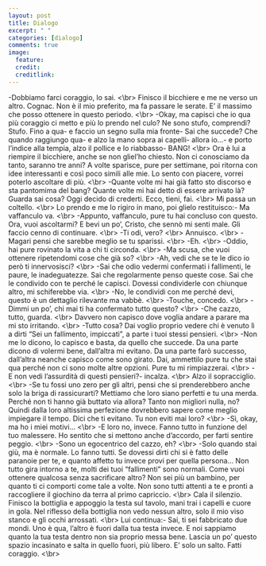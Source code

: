 ```yaml
---
layout: post
title: Dialogo
excerpt: " "
categories: [dialogo]
comments: true
image:
  feature: 
  credit: 
  creditlink: 
---
```


-Dobbiamo farci coraggio, lo sai. <\br>
Finisco il bicchiere e me ne verso un altro. Cognac. Non è il mio preferito, ma fa passare le serate. E’ il massimo che posso ottenere in questo periodo. <\br>
-Okay, ma capisci che io qua più coraggio ci metto e più lo prendo nel culo? Ne sono stufo, comprendi? Stufo. Fino a qua- e faccio un segno sulla mia fronte- Sai che succede? Che quando raggiungo qua- e alzo la mano sopra ai capelli- allora io…- e porto l’indice alla tempia, alzo il pollice e lo riabbasso- BANG! <\br>
Ora è lui a riempire il bicchiere, anche se non gliel’ho chiesto. Non ci conosciamo da tanto, saranno tre anni? A volte sparisce, pure per settimane, poi ritorna con idee interessanti e così poco simili alle mie. Lo sento con piacere, vorrei poterlo ascoltare di più. <\br>
-Quante volte mi hai già fatto sto discorso e sta pantomima del bang? Quante volte mi hai detto di essere arrivato là? Guarda sai cosa? Oggi decido di crederti. Ecco, tieni, fai. <\br>
Mi passa un coltello. <\br>
Lo prendo e me lo rigiro in mano, poi glielo restituisco:- Ma vaffanculo va. <\br>
-Appunto, vaffanculo, pure tu hai concluso con questo. Ora, vuoi ascoltarmi? E bevi un po’, Cristo, che sennò mi senti male.
Gli faccio cenno di continuare. <\br>
-Ti odi, vero? <\br>
Annuisco. <\br>
-Magari pensi che sarebbe meglio se tu sparissi. <\br>
-Eh. <\br>
-Oddio, hai pure rovinato la vita a chi ti circonda. <\br>
-Ma scusa, che vuoi ottenere ripetendomi cose che già so? <\br>
-Ah, vedi che se te le dico io però ti innervosisci? <\br>
-Sai che odio vedermi confermati i fallimenti, le paure, le inadeguatezze. Sai che regolarmente penso queste cose. Sai che le condivido con te perché le capisci. Dovessi condividerle con chiunque altro, mi schiferebbe via. <\br>
-No, le condividi con me perché devi, questo è un dettaglio rilevante ma vabbè. <\br>
-Touche, concedo. <\br>
-Dimmi un po’, chi mai ti ha confermato tutto questo? <\br>
-Che cazzo, tutto, guarda. <\br>
Davvero non capisco dove voglia andare a parare ma mi sto irritando. <\br>
-Tutto cosa? Dai voglio proprio vedere chi è venuto lì a dirti “Sei un fallimento, impiccati”, a parte i tuoi stessi pensieri. <\br>
-Non me lo dicono, lo capisco e basta, da quello che succede. Da una parte dicono di volermi bene, dall’altra mi evitano. Da una parte farò successo, dall’altra neanche capisco come sono girato. Dai, ammettilo pure tu che stai qua perché non ci sono molte altre opzioni. Pure tu mi rimpiazzerai. <\br>
-E non vedi l’assurdità di questi pensieri?- incalza. <\br>
Alzo il sopracciglio. <\br>
-Se tu fossi uno zero per gli altri, pensi che si prenderebbero anche solo la briga di rassicurarti? Mettiamo che loro siano perfetti e tu una merda. Perché non ti hanno già buttato via allora? Tanto non migliori nulla, no? Quindi dalla loro altissima perfezione dovrebbero sapere come meglio impiegare il tempo. Dici che ti evitano. Tu non eviti mai loro? <\br>
-Sì, okay, ma ho i miei motivi… <\br>
-E loro no, invece. Fanno tutto in funzione del tuo malessere. Ho sentito che si mettono anche d’accordo, per farti sentire peggio. <\br>
-Sono un egocentrico del cazzo, eh? <\br>
-Solo quando stai giù, ma è normale. Lo fanno tutti. Se dovessi dirti chi si è fatto delle paranoie per te, e quanto affetto tu invece provi per quella persona… Non tutto gira intorno a te, molti dei tuoi “fallimenti” sono normali. Come vuoi ottenere qualcosa senza sacrificare altro? Non sei più un bambino, per quanto ti ci comporti come tale a volte. Non sono tutti attenti a te e pronti a raccogliere il giochino da terra al primo capriccio. <\br>
Cala il silenzio. Finisco la bottiglia e appoggio la testa sul tavolo, mani trai i capelli e cuore in gola. Nel riflesso della bottiglia non vedo nessun altro, solo il mio viso stanco e gli occhi arrossati. <\br>
Lui continua:- Sai, ti sei fabbricato due mondi. Uno è qua, l’altro è fuori dalla tua testa invece. E noi sappiamo quanto la tua testa dentro non sia proprio messa bene. Lascia un po’ questo spazio incasinato e salta in quello fuori, più libero. E’ solo un salto. Fatti coraggio. <\br>

